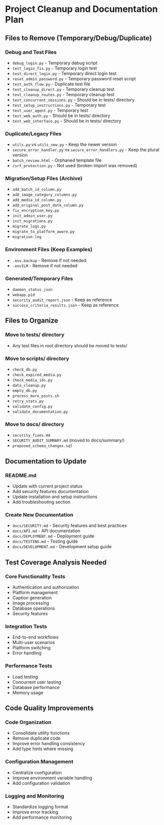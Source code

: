 # Project Cleanup and Documentation Plan

## Files to Remove (Temporary/Debug/Duplicate)

### Debug and Test Files
- `debug_login.py` - Temporary debug script
- `test_login_fix.py` - Temporary login test
- `test_direct_login.py` - Temporary direct login test
- `reset_admin_password.py` - Temporary password reset script
- `test_auth_flow.py` - Duplicate test file
- `test_cleanup_direct.py` - Temporary cleanup test
- `test_cleanup_routes.py` - Temporary cleanup test
- `test_concurrent_sessions.py` - Should be in tests/ directory
- `test_setup_instructions.py` - Temporary test
- `test_user_agent.py` - Temporary test
- `test_web_auth.py` - Should be in tests/ directory
- `test_web_interface.py` - Should be in tests/ directory

### Duplicate/Legacy Files
- `utils.py` vs `utils_new.py` - Keep the newer version
- `secure_error_handler.py` vs `secure_error_handlers.py` - Keep the plural version
- `batch_review.html` - Orphaned template file
- `csrf_protection.py` - Not used (broken import was removed)

### Migration/Setup Files (Archive)
- `add_batch_id_column.py`
- `add_image_category_columns.py`
- `add_media_id_column.py`
- `add_original_post_date_column.py`
- `fix_encryption_key.py`
- `init_admin_user.py`
- `init_migrations.py`
- `migrate_logs.py`
- `migrate_to_platform_aware.py`
- `migration.log`

### Environment Files (Keep Examples)
- `.env.backup` - Remove if not needed
- `.envILM` - Remove if not needed

### Generated/Temporary Files
- `daemon_status.json`
- `webapp.pid`
- `security_audit_report.json` - Keep as reference
- `success_criteria_results.json` - Keep as reference

## Files to Organize

### Move to tests/ directory
- Any test files in root directory should be moved to tests/

### Move to scripts/ directory
- `check_db.py`
- `check_expired_media.py`
- `check_media_ids.py`
- `data_cleanup.py`
- `empty_db.py`
- `process_more_posts.sh`
- `retry_stats.py`
- `validate_config.py`
- `validate_documentation.py`

### Move to docs/ directory
- `security_fixes.md`
- `SECURITY_AUDIT_SUMMARY.md` (moved to docs/summary/)
- `proposed_schema_changes.sql`

## Documentation to Update

### README.md
- Update with current project status
- Add security features documentation
- Update installation and setup instructions
- Add troubleshooting section

### Create New Documentation
- `docs/SECURITY.md` - Security features and best practices
- `docs/API.md` - API documentation
- `docs/DEPLOYMENT.md` - Deployment guide
- `docs/TESTING.md` - Testing guide
- `docs/DEVELOPMENT.md` - Development setup guide

## Test Coverage Analysis Needed

### Core Functionality Tests
- Authentication and authorization
- Platform management
- Caption generation
- Image processing
- Database operations
- Security features

### Integration Tests
- End-to-end workflows
- Multi-user scenarios
- Platform switching
- Error handling

### Performance Tests
- Load testing
- Concurrent user testing
- Database performance
- Memory usage

## Code Quality Improvements

### Code Organization
- Consolidate utility functions
- Remove duplicate code
- Improve error handling consistency
- Add type hints where missing

### Configuration Management
- Centralize configuration
- Improve environment variable handling
- Add configuration validation

### Logging and Monitoring
- Standardize logging format
- Improve error tracking
- Add performance monitoring